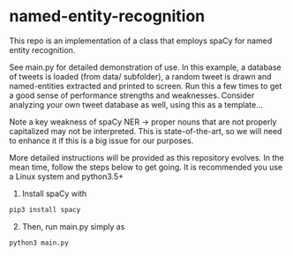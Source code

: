 # named-entity-recognition

This repo is an implementation of a class that employs spaCy for named entity recognition.

See main.py for detailed demonstration of use. In this example, a database of tweets is loaded (from data/ subfolder), a random tweet is drawn and named-entities extracted and printed to screen. Run this a few times to get a good sense of performance strengths and weaknesses. Consider analyzing your own tweet database as well, using this as a template...

Note a key weakness of spaCy NER -> proper nouns that are not properly capitalized may not be interpreted. This is state-of-the-art, so we will need to enhance it if this is a big issue for our purposes.

More detailed instructions will be provided as this repository evolves. In the mean time, follow the steps below to get going. It is recommended you use a Linux system and python3.5+

1. Install spaCy with

```bash
pip3 install spacy
```

2. Then, run main.py simply as 

```bash
python3 main.py
```


